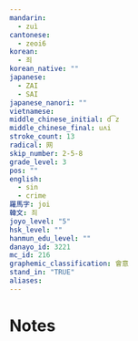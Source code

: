 ```yaml
---
mandarin:
  - zuì
cantonese:
  - zeoi6
korean:
  - 죄
korean_native: ""
japanese:
  - ZAI
  - SAI
japanese_nanori: ""
vietnamese:
middle_chinese_initial: d͡z
middle_chinese_final: uʌi
stroke_count: 13
radical: 网
skip_number: 2-5-8
grade_level: 3
pos: ""
english:
  - sin
  - crime
羅馬字: joi
韓文: 죄
joyo_level: "5"
hsk_level: ""
hanmun_edu_level: ""
danayo_id: 3221
mc_id: 216
graphemic_classification: 會意
stand_in: "TRUE"
aliases:
---
```


# Notes
